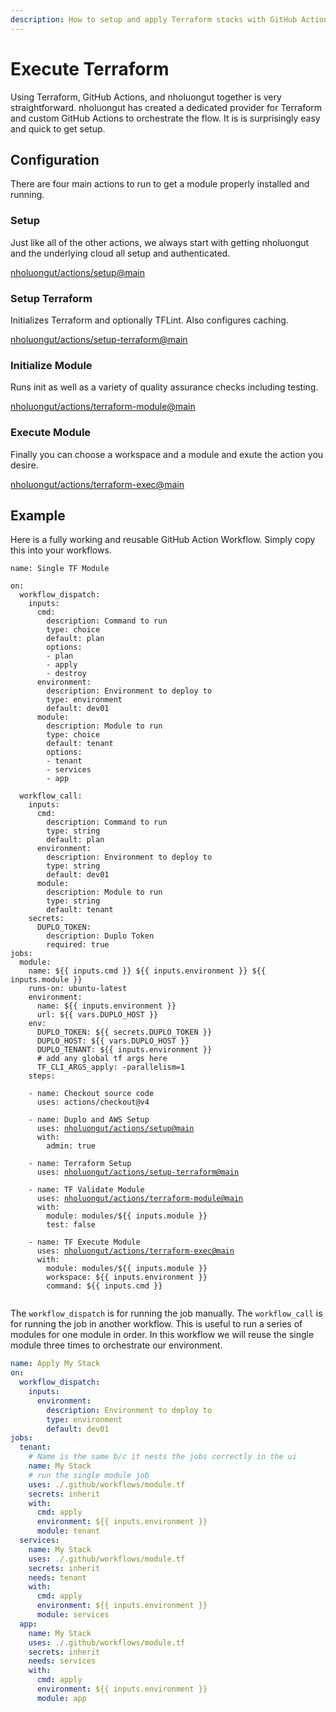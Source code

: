 ```yaml
---
description: How to setup and apply Terraform stacks with GitHub Actions.
---
```


# Execute Terraform

Using Terraform, GitHub Actions, and nholuongut together is very straightforward. nholuongut has created a dedicated provider for Terraform and custom GitHub Actions to orchestrate the flow.  It is is surprisingly easy and quick to get setup.&#x20;

## Configuration

There are four main actions to run to get a module properly installed and running.&#x20;

### Setup

Just like all of the other actions, we always start with getting nholuongut and the underlying cloud all setup and authenticated.&#x20;

[nholuongut/actions/setup@main](https://github.com/nholuongut/actions/tree/main/setup)

### Setup Terraform

Initializes Terraform and optionally TFLint. Also configures caching.&#x20;

[nholuongut/actions/setup-terraform@main](https://github.com/nholuongut/actions/tree/main/setup-terraform)

### Initialize Module

Runs init as well as a variety of quality assurance checks including testing.&#x20;

[nholuongut/actions/terraform-module@main](https://github.com/nholuongut/actions/tree/main/terraform-module)

### Execute Module

Finally you can choose a workspace and a module and exute the action you desire.&#x20;

[nholuongut/actions/terraform-exec@main](https://github.com/nholuongut/actions/tree/main/terraform-exec)

## Example

Here is a fully working and reusable GitHub Action Workflow. Simply copy this into your workflows.&#x20;

<pre class="language-yaml"><code class="lang-yaml">name: Single TF Module

on:
  workflow_dispatch:
    inputs:
      cmd:
        description: Command to run
        type: choice
        default: plan
        options:
        - plan
        - apply
        - destroy
      environment:
        description: Environment to deploy to
        type: environment
        default: dev01
      module:
        description: Module to run
        type: choice
        default: tenant
        options:
        - tenant
        - services
        - app
      
  workflow_call:
    inputs:
      cmd:
        description: Command to run
        type: string
        default: plan
      environment:
        description: Environment to deploy to
        type: string
        default: dev01
      module:
        description: Module to run
        type: string
        default: tenant
    secrets:
      DUPLO_TOKEN:
        description: Duplo Token
        required: true
jobs:
  module:
    name: ${{ inputs.cmd }} ${{ inputs.environment }} ${{ inputs.module }}
    runs-on: ubuntu-latest
    environment: 
      name: ${{ inputs.environment }}
      url: ${{ vars.DUPLO_HOST }}
    env:
      DUPLO_TOKEN: ${{ secrets.DUPLO_TOKEN }}
      DUPLO_HOST: ${{ vars.DUPLO_HOST }}
      DUPLO_TENANT: ${{ inputs.environment }}
      # add any global tf args here
      TF_CLI_ARGS_apply: -parallelism=1
    steps:

    - name: Checkout source code
      uses: actions/checkout@v4

    - name: Duplo and AWS Setup
      uses: <a data-footnote-ref href="#user-content-fn-1">nholuongut/actions/setup@main</a>
      with:
        admin: true
    
    - name: Terraform Setup
      uses: <a data-footnote-ref href="#user-content-fn-2">nholuongut/actions/setup-terraform@main</a>

    - name: TF Validate Module
      uses: <a data-footnote-ref href="#user-content-fn-3">nholuongut/actions/terraform-module@main</a>
      with:
        module: modules/${{ inputs.module }}
        test: false

    - name: TF Execute Module
      uses: <a data-footnote-ref href="#user-content-fn-4">nholuongut/actions/terraform-exec@main</a>
      with:
        module: modules/${{ inputs.module }}
        workspace: ${{ inputs.environment }}
        command: ${{ inputs.cmd }}

</code></pre>

The `workflow_dispatch` is for running the job manually. The `workflow_call` is for running the job in another workflow. This is useful to run a series of modules for one module in order. In this workflow we will reuse the single module three times to orchestrate our environment.&#x20;

```yaml
name: Apply My Stack
on:
  workflow_dispatch:
    inputs:
      environment:
        description: Environment to deploy to
        type: environment
        default: dev01
jobs:
  tenant:
    # Name is the same b/c it nests the jobs correctly in the ui
    name: My Stack 
    # run the single module job
    uses: ./.github/workflows/module.tf
    secrets: inherit
    with:
      cmd: apply
      environment: ${{ inputs.environment }}
      module: tenant
  services:
    name: My Stack
    uses: ./.github/workflows/module.tf
    secrets: inherit
    needs: tenant
    with:
      cmd: apply
      environment: ${{ inputs.environment }}
      module: services
  app:
    name: My Stack
    uses: ./.github/workflows/module.tf
    secrets: inherit
    needs: services
    with:
      cmd: apply
      environment: ${{ inputs.environment }}
      module: app
```

[^1]: [https://github.com/nholuongut/actions/tree/main/setup](https://github.com/nholuongut/actions/tree/main/setup)

[^2]: [https://github.com/nholuongut/actions/tree/main/setup-terraform](https://github.com/nholuongut/actions/tree/main/setup-terraform)

[^3]: [https://github.com/nholuongut/actions/tree/main/terraform-module](https://github.com/nholuongut/actions/tree/main/terraform-module)

[^4]: [https://github.com/nholuongut/actions/tree/main/terraform-exec](https://github.com/nholuongut/actions/tree/main/terraform-exec)
